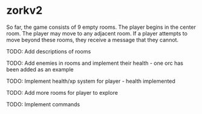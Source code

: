 # zorkv2
So far, the game consists of 9 empty rooms. The player begins in the center room. The player may move to any adjacent room. If a player attempts to move beyond these rooms, they receive a message that they cannot.

TODO: Add descriptions of rooms

TODO: Add enemies in rooms and implement their health - one orc has been added as an example

TODO: Implement health/xp system for player - health implemented

TODO: Add more rooms for player to explore

TODO: Implement commands
